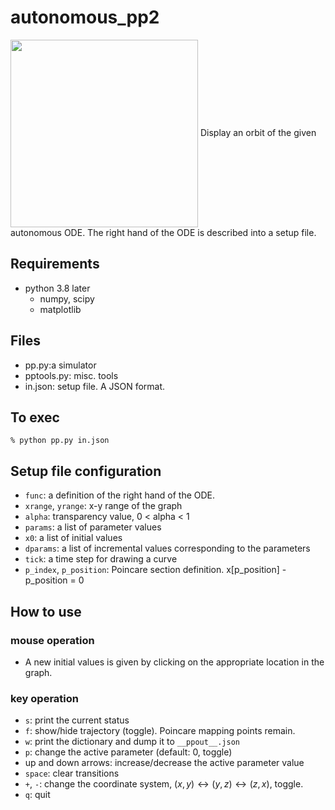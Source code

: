 # autonomous_pp2

<img src="https://user-images.githubusercontent.com/52724526/85917890-02850300-b899-11ea-9cb4-6fed6b96509a.png" width=300px align="center">
Display an orbit of the given autonomous ODE. The right hand of the
ODE is described into a setup file. 


## Requirements
* python 3.8 later
    * numpy, scipy
    * matplotlib

## Files
* pp.py:a simulator
* pptools.py: misc. tools
* in.json: setup file. A JSON format.

## To exec

    % python pp.py in.json

## Setup file configuration

* `func`: a definition of the right hand of the ODE.
* `xrange`, `yrange`: x-y range of the graph
* `alpha`:  transparency value, 0 < alpha < 1
* `params`:	a list of parameter values
* `x0`:	a list of initial values
* `dparams`: a list of incremental values corresponding to the parameters
* `tick`: a time step for drawing a curve
* `p_index`,  `p_position`: Poincare section definition. x[p_position] - p_position = 0

## How to use
### mouse operation

- A new initial values is given by clicking on the appropriate location
in the graph.

### key operation

- `s`: print the current status
- `f`: show/hide trajectory (toggle). Poincare mapping points remain.
- `w`: print the dictionary and dump it to `__ppout__.json`
- `p`: change the active parameter (default: 0, toggle)
- up and down arrows: increase/decrease the active parameter value
- `space`: clear transitions
- `+`, `-`: change the coordinate system, $(x, y) \leftrightarrow (y, z)
  \leftrightarrow (z, x)$, toggle.
- `q`: quit

